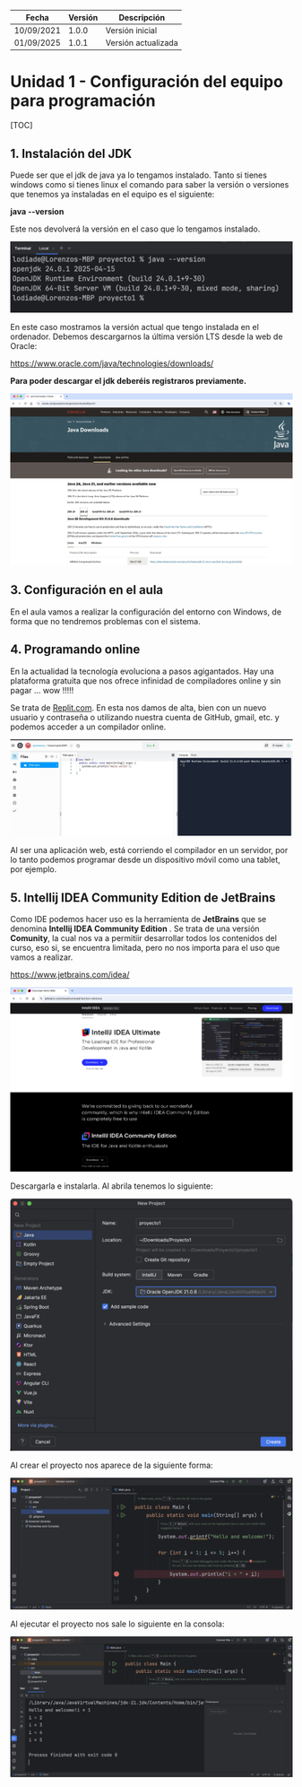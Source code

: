| Fecha      | Versión | Descripción         |
| ---------- | ------- | ------------------- |
| 10/09/2021 | 1.0.0   | Versión inicial     |
| 01/09/2025 | 1.0.1   | Versión actualizada |

# Unidad 1 - Configuración del equipo para programación

[TOC]

## 1. Instalación del JDK

Puede ser que el jdk de java ya lo tengamos instalado. Tanto si tienes windows como si tienes linux el comando para saber la versión o versiones que tenemos ya instaladas en el equipo es el siguiente:

**java --version**

Este nos devolverá la versión en el caso que lo tengamos instalado.

![version_java](./img/version_java_21.png)

En este caso mostramos la versión actual que tengo instalada en el ordenador. Debemos descargarnos la última versión LTS desde la web de Oracle:

https://www.oracle.com/java/technologies/downloads/

**Para poder descargar el jdk deberéis registraros previamente.**

![](./img/descarga_java.png)





## 3. Configuración en el aula

En el aula vamos a realizar la configuración del entorno con Windows, de forma que no tendremos problemas con el sistema.

## 4. Programando online

En la actualidad la tecnología evoluciona a pasos agigantados. Hay una plataforma gratuita que nos ofrece infinidad de compiladores online y sin pagar ... wow !!!!!

Se trata de [Replit.com](https://replit.com/). En esta nos damos de alta, bien con un nuevo usuario y contraseña o utilizando nuestra cuenta de GitHub, gmail, etc. y podemos acceder a un compilador online.

![repli](./img/repli.JPG)

Al ser una aplicación web, está corriendo el compilador en un servidor, por lo tanto podemos programar desde un dispositivo móvil como una tablet, por ejemplo.



## 5. Intellij IDEA Community Edition de JetBrains

Como IDE podemos hacer uso es la herramienta de **JetBrains** que se denomina **Intellij IDEA Community Edition** . Se trata de una versión **Comunity**, la cual nos va a permitiir desarrollar todos los contenidos del curso, eso si, se encuentra limitada, pero no nos importa para el uso que vamos a realizar.

https://www.jetbrains.com/idea/

![](./img/descarga_IDE.png)

Descargarla e instalarla. Al abrila tenemos lo siguiente:

![](./img/primer_proyecto.png)

Al crear el proyecto nos aparece de la siguiente forma:

![](./img/primer_proyecto_creado.png)

Al ejecutar el proyecto nos sale lo siguiente en la consola:

![](./img/ejecucion_primer_proyecto.png)
